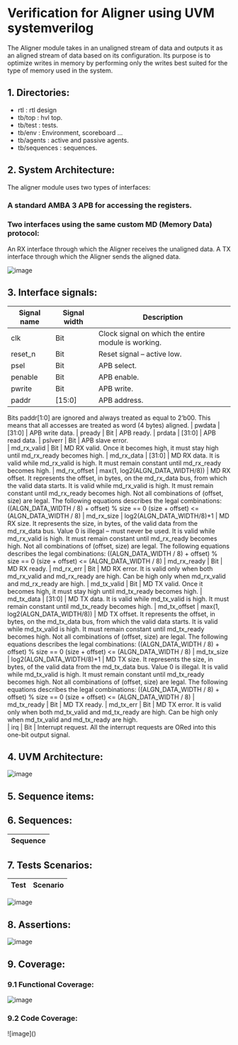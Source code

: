 # Verification for Aligner using UVM systemverilog
The Aligner module takes in an unaligned stream of data and outputs it as an aligned stream of data based on its configuration.
Its purpose is to optimize writes in memory by performing only the writes best suited for the type of memory used in the system.


## 1. Directories:
- rtl : rtl design
- tb/top            : hvl top.
- tb/test           : tests.
- tb/env            : Environment, scoreboard ...
- tb/agents         : active and passive agents.
- tb/sequences      : sequences.


## 2. System Architecture:
The aligner module uses two types of interfaces:

### A standard AMBA 3 APB for accessing the registers.
### Two interfaces using the same custom MD (Memory Data) protocol:

An RX interface through which the Aligner receives the unaligned data.
A TX interface through which the Aligner sends the aligned data.

![image]()

## 3. Interface signals:
| Signal name   | Signal width | Description                      
| ------------- | ------------ | -----------------------------------------------------------                                        
| clk           | Bit          | Clock signal on which the entire module is working.                  
| reset_n       | Bit          | Reset signal – active low.      
| psel          | Bit          | APB select.
| penable       | Bit          | APB enable.   
| pwrite        | Bit          | APB write.
| paddr         | [15:0]       | APB address.
Bits paddr[1:0] are ignored and always treated as equal to 2’b00. This means that all accesses are treated as word (4 bytes) aligned.
| pwdata        | [31:0]       | APB write data.
| pready        | Bit          | APB ready.
| prdata        | [31:0]       | APB read data.
| pslverr       | Bit          | APB slave error.   
| md_rx_valid   | Bit          | MD RX valid.
Once it becomes high, it must stay high until md_rx_ready becomes high.
| md_rx_data    | [31:0]       | MD RX data.
It is valid while md_rx_valid is high. It must remain constant until md_rx_ready becomes high.
| md_rx_offset  | max(1, log2(ALGN_DATA_WIDTH/8))          | MD RX offset.
It represents the offset, in bytes, on the md_rx_data bus, from which the valid data starts.
It is valid while md_rx_valid is high. It must remain constant until md_rx_ready becomes high.
Not all combinations of (offset, size) are legal. The following equations describes the legal combinations:
((ALGN_DATA_WIDTH / 8) + offset) % size == 0
(size + offset) <= (ALGN_DATA_WIDTH / 8)
| md_rx_size    | log2(ALGN_DATA_WIDTH/8)+1          | MD RX size.
It represents the size, in bytes, of the valid data from the md_rx_data bus.
Value 0 is illegal – must never be used.
It is valid while md_rx_valid is high. It must remain constant until md_rx_ready becomes high.
Not all combinations of (offset, size) are legal. The following equations describes the legal combinations:
((ALGN_DATA_WIDTH / 8) + offset) % size == 0
(size + offset) <= (ALGN_DATA_WIDTH / 8)
| md_rx_ready   | Bit          | MD RX ready.
| md_rx_err     | Bit          | MD RX error.
It is valid only when both md_rx_valid and md_rx_ready are high.
Can be high only when md_rx_valid and md_rx_ready are high.
| md_tx_valid   | Bit       | MD TX valid.
Once it becomes high, it must stay high until md_tx_ready becomes high.
| md_tx_data    | [31:0]       | MD TX data.
It is valid while md_tx_valid is high. It must remain constant until md_tx_ready becomes high.
| md_tx_offset  | max(1, log2(ALGN_DATA_WIDTH/8))          | MD TX offset.
It represents the offset, in bytes, on the md_tx_data bus, from which the valid data starts.
It is valid while md_tx_valid is high. It must remain constant until md_tx_ready becomes high.
Not all combinations of (offset, size) are legal. The following equations describes the legal combinations:
((ALGN_DATA_WIDTH / 8) + offset) % size == 0
(size + offset) <= (ALGN_DATA_WIDTH / 8)
| md_tx_size    | log2(ALGN_DATA_WIDTH/8)+1          | MD TX size.
It represents the size, in bytes, of the valid data from the md_tx_data bus.
Value 0 is illegal.
It is valid while md_tx_valid is high. It must remain constant until md_tx_ready becomes high.
Not all combinations of (offset, size) are legal. The following equations describes the legal combinations:
((ALGN_DATA_WIDTH / 8) + offset) % size == 0
(size + offset) <= (ALGN_DATA_WIDTH / 8)
| md_tx_ready   | Bit          | MD TX ready.
| md_tx_err     | Bit          | MD TX error.
It is valid only when both md_tx_valid and md_tx_ready are high.
Can be high only when md_tx_valid and md_tx_ready are high.   
| irq           | Bit          | Interrupt request.
All the interrupt requests are ORed into this one-bit output signal.

## 4. UVM Architecture:

![image]()

## 5. Sequence items:


## 6. Sequences:

| Sequence                       |
| -----------------------------  |


## 7. Tests Scenarios:
| Test                          | Scenario                                                                                  |
| ----------------------------- | ----------------------------------------------------------------------------------------- |


![image]()

## 8. Assertions:


![image]()


## 9. Coverage:

### 9.1 Functional Coverage:
![image]()

### 9.2 Code Coverage:
![image](\)